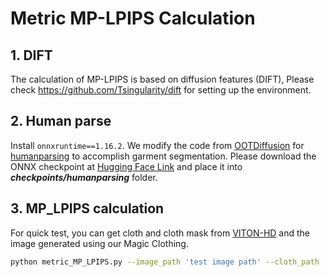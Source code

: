 # Metric MP-LPIPS Calculation

## 1. DIFT
The calculation of MP-LPIPS is based on diffusion features (DIFT), Please check https://github.com/Tsingularity/dift for setting up the environment.

## 2. Human parse
Install `onnxruntime==1.16.2`.
We modify the code from [OOTDiffusion](https://github.com/levihsu/OOTDiffusion) for [humanparsing](https://github.com/GoGoDuck912/Self-Correction-Human-Parsing) to accomplish garment segmentation.
Please download the ONNX checkpoint at [Hugging Face Link](https://huggingface.co/levihsu/OOTDiffusion/blob/main/checkpoints/humanparsing/parsing_atr.onnx) and place it into ***checkpoints/humanparsing*** folder.

## 3. MP_LPIPS calculation
For quick test, you can get cloth and cloth mask from [VITON-HD](https://github.com/shadow2496/VITON-HD) and the image generated using our Magic Clothing.
```sh
python metric_MP_LPIPS.py --image_path 'test image path' --cloth_path 'test cloth path' --cloth_mask_path 'test mask path'
```
